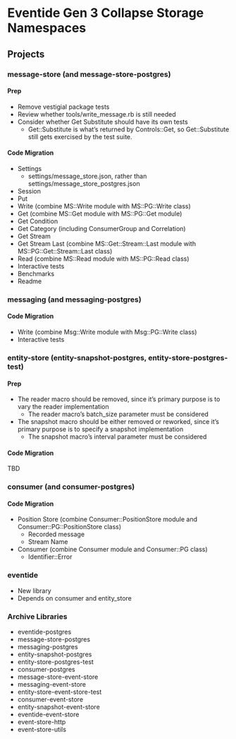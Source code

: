 # Eventide Gen 3 Collapse Storage Namespaces

## Projects

### message-store (and message-store-postgres)

#### Prep

- Remove vestigial package tests
- Review whether tools/write_message.rb is still needed
- Consider whether Get Substitute should have its own tests
  - Get::Substitute is what’s returned by Controls::Get, so Get::Substitute still gets exercised by the test suite.

#### Code Migration

- Settings
  - settings/message_store.json, rather than settings/message_store_postgres.json
- Session
- Put
- Write (combine MS::Write module with MS::PG::Write class)
- Get (combine MS::Get module with MS::PG::Get module)
- Get Condition
- Get Category (including ConsumerGroup and Correlation)
- Get Stream
- Get Stream Last (combine MS::Get::Stream::Last module with MS::PG::Get::Stream::Last class)
- Read (combine MS::Read module with MS::PG::Read class)
- Interactive tests
- Benchmarks
- Readme

### messaging (and messaging-postgres)

#### Code Migration

- Write (combine Msg::Write module with Msg::PG::Write class)
- Interactive tests

### entity-store (entity-snapshot-postgres, entity-store-postgres-test)

#### Prep

- The reader macro should be removed, since it’s primary purpose is to vary the reader implementation
  - The reader macro’s batch_size parameter must be considered
- The snapshot macro should be either removed or reworked, since it’s primary purpose is to specify a snapshot implementation
  - The snapshot macro’s interval parameter must be considered

#### Code Migration

TBD

### consumer (and consumer-postgres)

#### Code Migration

- Position Store (combine Consumer::PositionStore module and Consumer::PG::PositionStore class)
  - Recorded message
  - Stream Name
- Consumer (combine Consumer module and Consumer::PG class)
  - Identifier::Error

### eventide

- New library
- Depends on consumer and entity_store

### Archive Libraries

- eventide-postgres
- message-store-postgres
- messaging-postgres
- entity-snapshot-postgres
- entity-store-postgres-test
- consumer-postgres
- message-store-event-store
- messaging-event-store
- entity-store-event-store-test
- consumer-event-store
- entity-snapshot-event-store
- eventide-event-store
- event-store-http
- event-store-utils
